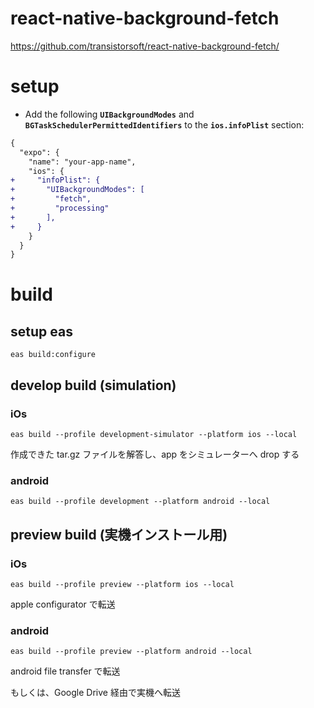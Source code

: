 # react-native-background-fetch

https://github.com/transistorsoft/react-native-background-fetch/

# setup

- Add the following **`UIBackgroundModes`** and **`BGTaskSchedulerPermittedIdentifiers`** to the **`ios.infoPlist`** section:

```diff
{
  "expo": {
    "name": "your-app-name",
    "ios": {
+     "infoPlist": {
+       "UIBackgroundModes": [
+         "fetch",
+         "processing"
+       ],
+     }
    }
  }
}
```

# build

## setup eas

```
eas build:configure
```

## develop build (simulation)

### iOs

```
eas build --profile development-simulator --platform ios --local
```

作成できた tar.gz ファイルを解答し、app をシミュレーターへ drop する

### android

```
eas build --profile development --platform android --local
```

## preview build (実機インストール用)

### iOs

```
eas build --profile preview --platform ios --local
```

apple configurator で転送

### android

```
eas build --profile preview --platform android --local
```

android file transfer で転送

もしくは、Google Drive 経由で実機へ転送
